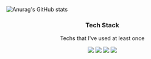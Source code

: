 
<!--
**gy0-0o/gy0-0o** is a ✨ _special_ ✨ repository because its `README.md` (this file) appears on your GitHub profile.

Here are some ideas to get you started:

- 🔭 I’m currently working on ...
- 🌱 I’m currently learning ...
- 👯 I’m looking to collaborate on ...
- 🤔 I’m looking for help with ...
- 💬 Ask me about ...
- 📫 How to reach me: ...
- 😄 Pronouns: ...
- ⚡ Fun fact: ...
-->

![Anurag's GitHub stats](https://github-readme-stats.vercel.app/api?username=gy0-0o&show_icons=true&theme=cobalt)

<h3 align="center"> Tech Stack </h3>

<p align="center"> Techs that I've used at least once </p>

<p align="center">
<img src="https://img.shields.io/badge/Python-3766AB?style=plastic-square&logo=Python&logoColor=white"/></a>
<img src="https://img.shields.io/badge/Jupyter-orange?style=plastic-square&logo=Jupyter&logoColor=white"/></a>
<img src="https://img.shields.io/badge/Google Colab-F9AB00?style=plastic-square&logo=Google Colab&logoColor=white"/></a>
<img src="https://img.shields.io/badge/Visual Studio-blueviolet?style=plastic-square&logo=Visual Studio&logoColor=white"/></a>
